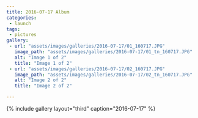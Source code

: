 ```yaml
---
title: 2016-07-17 Album
categories:
 - launch
tags:
 - pictures
gallery:
 - url: "assets/images/galleries/2016-07-17/01_160717.JPG"
   image_path: "assets/images/galleries/2016-07-17/01_tn_160717.JPG"
   alt: "Image 1 of 2"
   title: "Image 1 of 2"
 - url: "assets/images/galleries/2016-07-17/02_160717.JPG"
   image_path: "assets/images/galleries/2016-07-17/02_tn_160717.JPG"
   alt: "Image 2 of 2"
   title: "Image 2 of 2"

---
```


{% include gallery layout="third" caption="2016-07-17" %}
